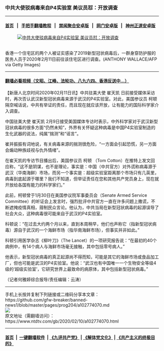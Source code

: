 ### 中共大使驳病毒来自P4实验室 美议员怼：开放调查
------------------------

#### [首页](https://github.com/gfw-breaker/banned-news1/blob/master/README.md) &nbsp;&nbsp;|&nbsp;&nbsp; [手把手翻墙教程](https://github.com/gfw-breaker/guides/wiki) &nbsp;&nbsp;|&nbsp;&nbsp; [禁闻聚合安卓版](https://github.com/gfw-breaker/bn-android) &nbsp;&nbsp;|&nbsp;&nbsp; [网门安卓版](https://github.com/oGate2/oGate) &nbsp;&nbsp;|&nbsp;&nbsp; [神州正道安卓版](https://github.com/SzzdOgate/update) 



<div><div class="featured_image">
 <a href="https://i.ntdtv.com/assets/uploads/2020/02/GettyImages-1199943690.jpg" target="_blank">
  <figure>
   <img alt="中共大使驳病毒来自P4实验室 美议员怼：开放调查" src="https://i.ntdtv.com/assets/uploads/2020/02/GettyImages-1199943690-800x450.jpg"/>
  </figure><br/>
 </a>
 <span class="caption">
  香港一个住宅区的两个人被证实感染了2019新型冠状病毒后，一群身穿防护服的医务人员于2020年2月11日前往该住宅区进行调查。(ANTHONY WALLACE/AFP via Getty Images)
 </span>
</div>
</div><hr/>

#### [翻墙必看视频（文昭、江峰、法轮功、八九六四、香港反送中...）](http://167.172.214.107/home.html)

<div><div class="post_content" itemprop="articleBody">
 <p>
  【新唐人北京时间2020年02月11日讯】中共驻美大使
  <ok href="https://www.ntdtv.com/gb/崔天凯.htm">
   崔天凯
  </ok>
  日前接受媒体采访时，再次否认武汉新型冠状病毒来源于武汉的P4实验室。对此，美国参议员
  <ok href="https://www.ntdtv.com/gb/柯顿.htm">
   柯顿
  </ok>
  隔空喊话说，中共有举证的责任，而且现在就应该开放，让有能力的国际科学家介入调查。
 </p>
 <p>
  中国驻美大使
  <ok href="https://www.ntdtv.com/gb/崔天凯.htm">
   崔天凯
  </ok>
  2月9日接受美国媒体专访时表示，中外科学家对于武汉新型冠状病毒的很多方面“仍然未知”，外界有关怀疑这种病毒是中国P4实验室制造的生化武器的说法，纯属“揣测”和“谣言”。
 </p>
 <p>
  崔并振振有词地说，有关病毒来源的揣测很危险，“一方面会引起恐慌，另一方面会煽动种族歧视与仇外情绪”。
 </p>
 <p>
  在崔天凯的专访节目播出后，美国参议员
  <ok href="https://www.ntdtv.com/gb/柯顿.htm">
   柯顿
  </ok>
  （Tom Cotton）在推特上发文回应称，“这不是阴谋，也不是理论，事实是：中国（中共官方）对外谎称病毒源于武汉（华南海鲜）市场，而另一个事实是：超级实验室距离那个市场只有几英里，病毒到底起源于哪里？我们不知道，但举证责任在您和其他共产党员身上，现在就开放给各国有能力的科学家们。”
 </p>
 <p>
  此前，柯顿曾于1月30日在美国参议院军事委员会（Senate Armed Service Committee）的听证会上发言时，强烈批评中共官方一直在许多问题上撒谎，不断遮掩疫情真相，箝制民众言论。他认为，中共当局在新型冠状病毒的起源误导了社会大众，这种病毒很可能来自于武汉的P4实验室。
 </p>
 <p>
  科顿说：“在过去大约两个月以来，直到本周稍早，他们也声称它（指新型冠状病毒）源自于武汉的一个海鲜市场（指华南海鲜市场），但事实并非如此。”
 </p>
 <p>
  科顿引用医学杂志《柳叶刀》（The Lancet）的一项研究报告说：“在最初的40个病例中，有14个病人与海鲜市场毫无接触，其中包括零号病人。”
 </p>
 <p>
  他表示，新型冠状病毒的真正起源尚不得而知，可能是其它的海鲜市场或食品加工厂，但也可能是武汉的P4实验室。他说：“武汉也有中国唯一一个生物安全等级4级的‘超级实验室’，它研究世界上最致命的病原体，其中包括新型冠状病毒。”
 </p>
 <p>
  （记者何雅婷综合报导/责任编辑：云涛）
 </p>
 <div class="single_ad">
 </div>
</div>
</div>
<hr/>
手机上长按并复制下列链接或二维码分享本文章：<br/>
https://github.com/gfw-breaker/banned-news1/blob/master/pages/prog204/a102774070.md <br/>
<a href='https://github.com/gfw-breaker/banned-news1/blob/master/pages/prog204/a102774070.md'><img src='https://github.com/gfw-breaker/banned-news1/blob/master/pages/prog204/a102774070.md.png'/></a> <br/>
原文地址（需翻墙访问）：https://www.ntdtv.com/gb/2020/02/10/a102774070.html


------------------------
#### [首页](https://github.com/gfw-breaker/banned-news1/blob/master/README.md) &nbsp;|&nbsp; [一键翻墙软件](https://github.com/gfw-breaker/nogfw/blob/master/README.md) &nbsp;| [《九评共产党》](https://github.com/gfw-breaker/9ping.md/blob/master/README.md#九评之一评共产党是什么) | [《解体党文化》](https://github.com/gfw-breaker/jtdwh.md/blob/master/README.md) | [《共产主义的终极目的》](https://github.com/gfw-breaker/gczydzjmd.md/blob/master/README.md)


<img src='http://gfw-breaker.win/banned-news/pages/prog204/a102774070.md' width='0px' height='0px'/>